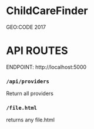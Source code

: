 # ChildCareFinder
GEO:CODE 2017

# API ROUTES

ENDPOINT: http://localhost:5000

### `/api/providers`

Return all providers

### `/file.html`

returns any  file.html